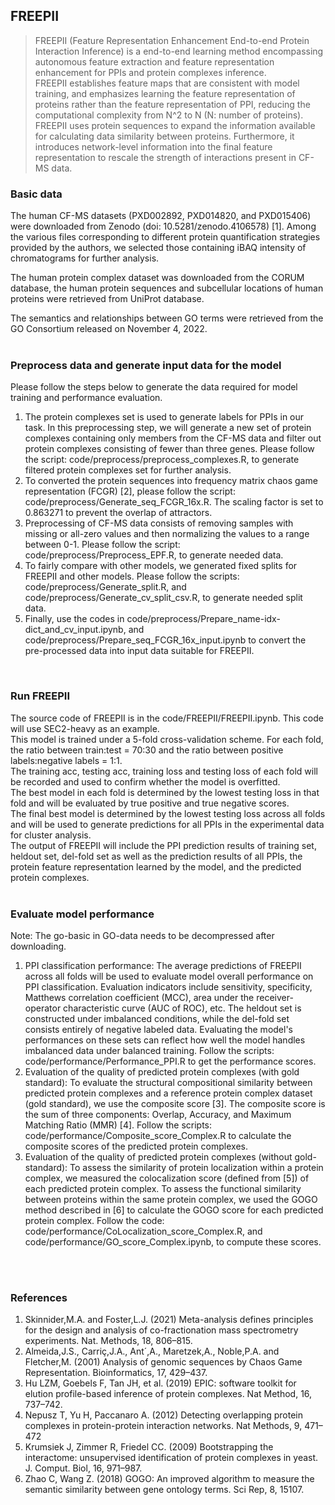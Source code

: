 ## FREEPII <br />
> FREEPII (Feature Representation Enhancement End-to-end Protein Interaction Inference) is a end-to-end learning method encompassing autonomous feature extraction and feature representation enhancement for PPIs and protein complexes inference. <br />
> FREEPII establishes feature maps that are consistent with model training, and emphasizes learning the feature representation of proteins rather than the feature representation of PPI, reducing the computational complexity from N^2 to N (N: number of proteins). <br />
> FREEPII uses protein sequences to expand the information available for calculating data similarity between proteins. Furthermore, it introduces network-level information into the final feature representation to rescale the strength of interactions present in CF-MS data.

### Basic data
The human CF-MS datasets (PXD002892, PXD014820, and PXD015406) were downloaded from Zenodo (doi: 10.5281/zenodo.4106578) [1]. Among the various files corresponding to different protein quantification strategies provided by the authors, we selected those containing iBAQ intensity of chromatograms for further analysis. <br /> 

The human protein complex dataset was downloaded from the CORUM database, the human protein sequences and subcellular locations of human proteins were retrieved from UniProt database. <br />

The semantics and relationships between GO terms were retrieved from the GO Consortium released on November 4, 2022. <br /><br />

### Preprocess data and generate input data for the model
Please follow the steps below to generate the data required for model training and performance evaluation. <br />
1. The protein complexes set is used to generate labels for PPIs in our task. In this preprocessing step, we will generate a new set of protein complexes containing only members from the CF-MS data and filter out protein complexes consisting of fewer than three genes. Please follow the script: code/preprocess/preprocess_complexes.R,  to generate filtered protein complexes set for further analysis.
2. To converted the protein sequences into frequency matrix chaos game representation (FCGR) [2], please follow the script: code/preprocess/Generate_seq_FCGR_16x.R. The scaling factor is set to 0.863271 to prevent the overlap of attractors.
3. Preprocessing of CF-MS data consists of removing samples with missing or all-zero values ​​and then normalizing the values ​​to a range between 0-1. Please follow the script: code/preprocess/Preprocess_EPF.R, to generate needed data.
4. To fairly compare with other models, we generated fixed splits for FREEPII and other models. Please follow the scripts: code/preprocess/Generate_split.R, and code/preprocess/Generate_cv_split_csv.R, to generate needed split data.
5. Finally, use the codes in code/preprocess/Prepare_name-idx-dict_and_cv_input.ipynb, and code/preprocess/Prepare_seq_FCGR_16x_input.ipynb to convert the pre-processed data into input data suitable for FREEPII.
<br />

### Run FREEPII
The source code of FREEPII is in the code/FREEPII/FREEPII.ipynb. This code will use SEC2-heavy as an example. <br />
This model is trained under a 5-fold cross-validation scheme. For each fold, the ratio between train:test = 70:30 and the ratio between positive labels:negative labels = 1:1. <br />
The training acc, testing acc, training loss and testing loss of each fold will be recorded and used to confirm whether the model is overfitted. <br />
The best model in each fold is determined by the lowest testing loss in that fold and will be evaluated by true positive and true negative scores. <br />
The final best model is determined by the lowest testing loss across all folds and will be used to generate predictions for all PPIs in the experimental data for cluster analysis. <br />
The output of FREEPII will include the PPI prediction results of training set, heldout set, del-fold set as well as the prediction results of all PPIs, the protein feature representation learned by the model, and the predicted protein complexes.
<br />
<br />

### Evaluate model performance
Note: The go-basic in GO-data needs to be decompressed after downloading. <br />
1. PPI classification performance: The average predictions of FREEPII across all folds will be used to evaluate model overall performance on PPI classification. Evaluation indicators include sensitivity, specificity, Matthews correlation coefficient (MCC), area under the receiver-operator characteristic curve (AUC of ROC), etc. The heldout set is constructed under imbalanced conditions, while the del-fold set consists entirely of negative labeled data. Evaluating the model's performances on these sets can reflect how well the model handles imbalanced data under balanced training. Follow the scripts: code/performance/Performance_PPI.R to get the performance scores. 
2. Evaluation of the quality of predicted protein complexes (with gold standard): To evaluate the structural compositional similarity between predicted protein complexes and a reference protein complex dataset (gold standard), we use the composite score [3]. The composite score is the sum of three components: Overlap, Accuracy, and Maximum Matching Ratio (MMR) [4]. Follow the scripts: code/performance/Composite_score_Complex.R to calculate the composite scores of the predicted protein complexes.
4. Evaluation of the quality of predicted protein complexes (without gold-standard): To assess the similarity of protein localization within a protein complex, we measured the colocalization score (defined from [5]) of each predicted protein complex. To assess the functional similarity between proteins within the same protein complex, we used the GOGO method described in [6] to calculate the GOGO score for each predicted protein complex. Follow the code: code/performance/CoLocalization_score_Complex.R, and code/performance/GO_score_Complex.ipynb, to compute these scores.
<br />
<br />

### References
1. Skinnider,M.A. and Foster,L.J. (2021) Meta-analysis defines principles for the design and analysis of co-fractionation mass spectrometry experiments. Nat. Methods, 18, 806–815.
2. Almeida,J.S., Carriç,J.A., Ant´,A., Maretzek,A., Noble,P.A. and Fletcher,M. (2001) Analysis of genomic sequences by Chaos Game Representation. Bioinformatics, 17, 429–437.
3. Hu LZM, Goebels F, Tan JH, et al. (2019) EPIC: software toolkit for elution profile-based inference of protein complexes. Nat Method, 16, 737–742.
4. Nepusz T, Yu H, Paccanaro A. (2012) Detecting overlapping protein complexes in protein-protein interaction networks. Nat Methods, 9, 471–472
5. Krumsiek J, Zimmer R, Friedel CC. (2009) Bootstrapping the interactome: unsupervised identification of protein complexes in yeast. J. Comput. Biol, 16, 971–987.
6. Zhao C, Wang Z. (2018) GOGO: An improved algorithm to measure the semantic similarity between gene ontology terms. Sci Rep, 8, 15107.
<br />
